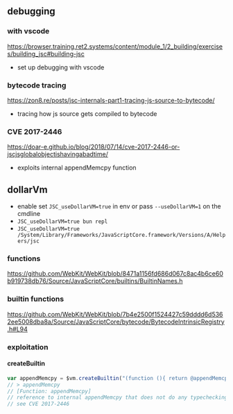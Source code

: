 ## debugging
### with vscode
https://browser.training.ret2.systems/content/module_1/2_building/exercises/building_jsc#building-jsc
- set up debugging with vscode
### bytecode tracing
https://zon8.re/posts/jsc-internals-part1-tracing-js-source-to-bytecode/
- tracing how js source gets compiled to bytecode
### CVE 2017-2446
https://doar-e.github.io/blog/2018/07/14/cve-2017-2446-or-jscjsglobalobjectishavingabadtime/
- exploits internal appendMemcpy function
## dollarVm
- enable set `JSC_useDollarVM=true` in env or pass `--useDollarVM=1` on the cmdline
- `JSC_useDollarVM=true bun repl`
- `JSC_useDollarVM=true /System/Library/Frameworks/JavaScriptCore.framework/Versions/A/Helpers/jsc`
### functions
https://github.com/WebKit/WebKit/blob/8471a1156fd686d067c8ac4b6ce60b919738db76/Source/JavaScriptCore/builtins/BuiltinNames.h
### builtin functions
https://github.com/WebKit/WebKit/blob/7b4e2500f1524427c59dddd6d5362ee5008dba8a/Source/JavaScriptCore/bytecode/BytecodeIntrinsicRegistry.h#L94
### exploitation
#### createBuiltin
```js
var appendMemcpy = $vm.createBuiltin("(function (){ return @appendMemcpy; })")();
// > appendMemcpy
// [Function: appendMemcpy]
// reference to internal appendMemcpy that does not do any typechecking
// see CVE 2017-2446
```